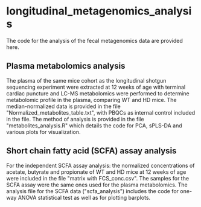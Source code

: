 # longitudinal_metagenomics_analysis
The code for the analysis of the fecal metagenomics data are provided here.

## Plasma metabolomics analysis
The plasma of the same mice cohort as the longitudinal shotgun sequencing experiment were extracted at 12 weeks of age with terminal cardiac puncture and LC-MS metabolomics were performed to determine metabolomic profile in the plasma, comparing WT and HD mice. The median-normalized data is provided in the file "Normalized_metabolites_table.txt", with PBQCs as internal control included in the file. The method of analysis is provided in the file "metabolites_analysis.R" which details the code for PCA, sPLS-DA and various plots for visualization.

## Short chain fatty acid (SCFA) assay analysis
For the independent SCFA assay analysis: the normalized concentrations of acetate, butyrate and propionate of WT and HD mice at 12 weeks of age were included in the file "matrix with FCS_conc.csv". The samples for the SCFA assay were the same ones used for the plasma metabolomics. The analysis file for the SCFA data ("scfa_analysis") includes the code for one-way ANOVA statistical test as well as for plotting barplots. 
